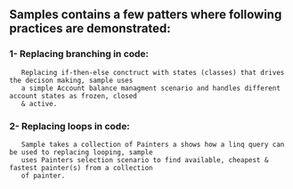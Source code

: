 ## Samples contains a few patters where following practices are demonstrated:

### 1- Replacing branching in code:
       Replacing if-then-else conctruct with states (classes) that drives the decison making, sample uses 
       a simple Account balance managment scenario and handles different account states as frozen, closed 
       & active.
       
### 2- Replacing loops in code:    
       Sample takes a collection of Painters a shows how a linq query can be used to replacing looping, sample
       uses Painters selection scenario to find available, cheapest & fastest painter(s) from a collection 
       of painter.
       
###       
